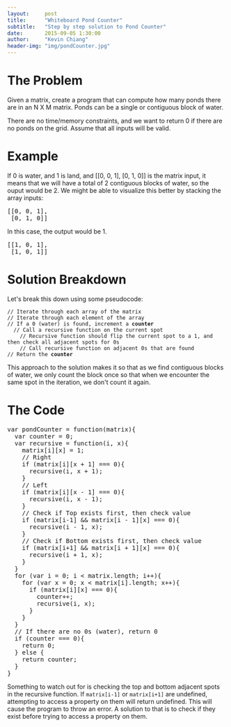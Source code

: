 ```yaml
---
layout:     post
title:      "Whiteboard Pond Counter"
subtitle:   "Step by step solution to Pond Counter"
date:       2015-09-05 1:30:00
author:     "Kevin Chiang"
header-img: "img/pondCounter.jpg"
---
```


<h1>The Problem</h1>
<p>Given a matrix, create a program that can compute how many
ponds there are in an N X M matrix. Ponds can be a single or contiguous block of water.</p>
<p>There are no time/memory constraints, and we want to return 0 if there are no
ponds on the grid. Assume that all inputs will be valid.</p>

<h1>Example</h1>
<p>If 0 is water, and 1 is land, and [[0, 0, 1], [0, 1, 0]] is the matrix input,
it means that we will have a total of 2 contiguous blocks of water, so the ouput would be 2. We might be able to
visualize this better by stacking the array inputs:
<pre>
[[0, 0, 1],
 [0, 1, 0]]
</pre>
In this case, the output would be 1.
<pre>
[[1, 0, 1],
 [1, 0, 1]]
</pre>
</p>

<h1>Solution Breakdown</h1>
<p>Let's break this down using some pseudocode:</p>
<code>// Iterate through each array of the matrix</code><br/>
<code>// Iterate through each element of the array</code><br/>
<code>// If a 0 (water) is found, increment a <b>counter</b></code><br/>
<code>  // Call a recursive function on the current spot</code><br/>
<code>    // Recursive function should flip the current spot to a 1, and then check all adjacent spots for 0s</code><br/>
<code>    // Call recursive function on adjacent 0s that are found</code><br/>
<code>// Return the <b>counter</b></code>
<p>This approach to the solution makes it so that as we find contiguous blocks of water, we only count the block once
so that when we encounter the same spot in the iteration, we don't count it again.</p>

<h1>The Code</h1>
<pre>
var pondCounter = function(matrix){
  var counter = 0;
  var recursive = function(i, x){
    matrix[i][x] = 1;
    // Right
    if (matrix[i][x + 1] === 0){
      recursive(i, x + 1);
    }
    // Left
    if (matrix[i][x - 1] === 0){
      recursive(i, x - 1);
    }
    // Check if Top exists first, then check value
    if (matrix[i-1] && matrix[i - 1][x] === 0){
      recursive(i - 1, x);
    }
    // Check if Bottom exists first, then check value
    if (matrix[i+1] && matrix[i + 1][x] === 0){
      recursive(i + 1, x);
    }
  }
  for (var i = 0; i < matrix.length; i++){
    for (var x = 0; x < matrix[i].length; x++){
      if (matrix[i][x] === 0){
        counter++;
        recursive(i, x);
      }
    }
  }
  // If there are no 0s (water), return 0
  if (counter === 0){
    return 0; 
  } else {
    return counter;
  }
}
</pre>

<p>Something to watch out for is checking the top and bottom adjacent spots in the recursive function.
If <code>matrix[i-1]</code> or <code>matrix[i+1]</code> are undefined,
attempting to access a property on them will return undefined. This will cause the
program to throw an error. A solution to that is to check if they exist before trying to
access a property on them.
</p>







